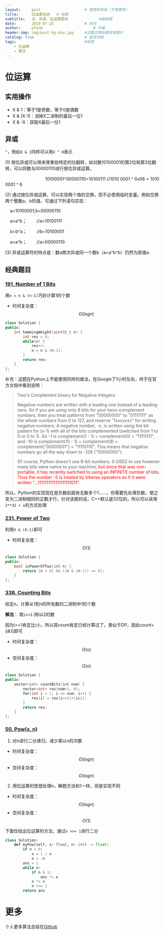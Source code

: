 ```yaml
---
layout:     post   				    # 使用的布局（不需要改）
title:      位运算总结	# 标题 
subtitle:   与、异或、位运算题目				#副标题
date:       2019-07-25   			# 时间
author:     pfan8 						# 作者
header-img: img/post-bg-dsa.jpg 	#这篇文章标题背景图片
catalog: true 						# 是否归档
tags:								#标签
    - 位运算
    - 算法
---
```

# 位运算
## 实用操作
+ X & 1：等于1是奇数，等于0是偶数
+ X & (X-1)：消掉X二进制的最后一位1
+ X & -X：获取X最后一位1

## 异或
`^`，例如`X & 1`同样可以用`X ^ 0`表示

(1) 按位异或可以用来使某些特定的位翻转，如对数10100001的第2位和第3位翻转，可以将数与00000110进行按位异或运算。

　　　　　　　　　 10100001^00000110=10100111 //1010 0001 ^ 0x06 = 1010 0001 ^ 6

(2) 通过按位异或运算，可以实现两个值的交换，而不必使用临时变量。例如交换两个整数a，b的值，可通过下列语句实现：

    a=10100001,b=00000110

    a=a^b； 　　//a=10100111

    b=b^a； 　　//b=10100001

    a=a^b； 　　//a=00000110

(3) 异或运算符的特点是：数a两次异或同一个数b（a=a^b^b）仍然为原值a.

## 经典题目

### [191. Number of 1 Bits](https://leetcode.com/problems/number-of-1-bits/)

用`n = n & (n-1)`巧妙计算1的个数
+ 时间复杂度：$$O(logn)$$

```c++
class Solution {
public:
    int hammingWeight(uint32_t n) {
        int res = 0;
        while(n) {
            res++;
            n = n & (n-1);
        }
        return res;
    }
};
```

补充：这题在Python上不能使用同样的做法，在Google了1小时左右，终于在官方文档中看到说明：

> Two's Complement binary for Negative Integers:

> Negative numbers are written with a leading one instead of a leading zero. So if you are using only 8 bits for your twos-complement numbers, then you treat patterns from "00000000" to "01111111" as the whole numbers from 0 to 127, and reserve "1xxxxxxx" for writing negative numbers. A negative number, -x, is written using the bit pattern for (x-1) with all of the bits complemented (switched from 1 to 0 or 0 to 1). So -1 is complement(1 - 1) = complement(0) = "11111111", and -10 is complement(10 - 1) = complement(9) = complement("00001001") = "11110110". This means that negative numbers go all the way down to -128 ("10000000").

> Of course, Python doesn't use 8-bit numbers. It USED to use however many bits were native to your machine, <font color='red'>but since that was non-portable, it has recently switched to using an INFINITE number of bits. Thus the number -5 is treated by bitwise operators as if it were written "...1111111111111111111011".</font>

所以，Python的实现现在是负数前面有无数多个1……，你需要先处理负数，使之变为二进制相同的正数才行，针对该题的话，C++默认是32位的，所以可以采用`2**32 + x`的方式处理
### [231. Power of Two](https://leetcode.com/problems/power-of-two/)

利用`X & (X-1)`即可
+ 时间复杂度：$$O(1)$$

```c++
class Solution {
public:
    bool isPowerOfTwo(int n) {
        return (n > 0) && ((n & (n-1)) == 0);
    }
};
```

### [338. Counting Bits](https://leetcode.com/problems/counting-bits/)

给定n，计算从1到n的所有数的二进制中1的个数

**解法**： 取`i>>1` i除以2的数

因为i>>1肯定比i小，所以其count肯定已经计算过了，类似于DP，因此count+(i&1)即可
+ 时间复杂度：$$O(n)$$
+ 空间复杂度：$$O(n)$$

```c++
class Solution {
public:
    vector<int> countBits(int num) {
        vector<int> res(num+1, 0);
        for(int i = 1; i <= num; i++) {
            res[i] = res[i>>1]+(i&1);
        }
        return res;
    }
};
```

### [50. Pow(x, n)](https://leetcode.com/problems/powx-n/)

1. 对n进行二分递归，减少乘以x的次数
+ 时间复杂度：$$O(logn)$$
+ 空间复杂度：$$O(logn)$$
2. 用位运算的思想处理n，解题方法和1一样，但是实现不同
+ 时间复杂度：$$O(logn)$$
+ 空间复杂度：$$O(1)$$

下面仅给出位运算的方法，通过`n >>= 1`进行二分
```python
class Solution:
    def myPow(self, x: float, n: int) -> float:
        if n < 0:
            x = 1 / x
            n = -n
        ans = 1
        while n:
            if n & 1:
                ans *= x
            x *= x
            n >>= 1
        return ans
```
# 更多
个人更多算法总结在[Github](https://github.com/pfan8/LeetCode)